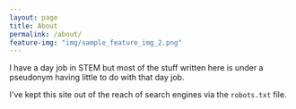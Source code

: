 ```yaml
---
layout: page
title: About
permalink: /about/
feature-img: "img/sample_feature_img_2.png"
---
```


I have a day job in STEM but most of the stuff written here is under a pseudonym having little to do with that day job. 

I've kept this site out of the reach of search engines via the `robots.txt` file.